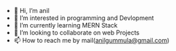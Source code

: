 - 👋 Hi, I’m anil
- 👀 I’m interested in programming and Devlopment
- 🌱 I’m currently learning MERN Stack
- 💞️ I’m looking to collaborate on web Projects
- 📫 How to reach me by mail(anilgummula@gmail.com)


<!---
anilgummula/anilgummula is a ✨ special ✨ repository because its `README.md` (this file) appears on your GitHub profile.
You can click the Preview link to take a look at your changes.
--->
